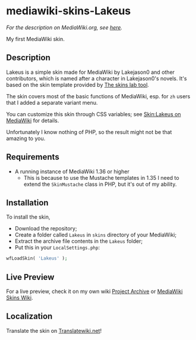 # mediawiki-skins-Lakeus

*For the description on MediaWiki.org, see [here](https://mediawiki.org/wiki/Skin:Lakeus).*

My first MediaWiki skin.

## Description

Lakeus is a simple skin made for MediaWiki by Lakejason0 and other contributors, which is named after a character in Lakejason0's novels. It's based on the skin template provided by [The skins lab tool](https://skins.wmflabs.org/#/add).

The skin covers most of the basic functions of MediaWiki, esp. for `zh` users that I added a separate variant menu.

You can customize this skin through CSS variables; see [Skin:Lakeus on MediaWiki](https://mediawiki.org/wiki/Skin:Lakeus#Customization) for details.

Unfortunately I know nothing of PHP, so the result might not be that amazing to you.

## Requirements

* A running instance of MediaWiki 1.36 or higher
  * This is because to use the Mustache templates in 1.35 I need to extend the `SkinMustache` class in PHP, but it's out of my ability.

## Installation

To install the skin,

* Download the repository;
* Create a folder called `Lakeus` in `skins` directory of your MediaWiki;
* Extract the archive file contents in the `Lakeus` folder;
* Put this in your `LocalSettings.php`:
```php
wfLoadSkin( 'Lakeus' );
```

## Live Preview

For a live preview, check it on my own wiki [Project Archive](https://lakeus.xyz/wiki/首页?useskin=lakeus) or [MediaWiki Skins Wiki](https://skins.toolforge.org/index.php?useskin=lakeus).

## Localization

Translate the skin on [Translatewiki.net](https://translatewiki.net/wiki/Special:Translate?action=translate&group=mwgithub-lakeus)!
